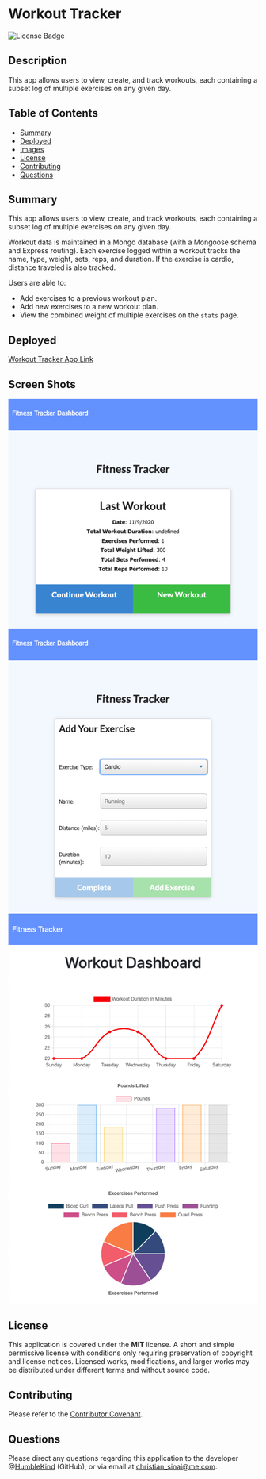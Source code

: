 # Workout Tracker

![License Badge](https://img.shields.io/badge/lisence-MIT-green)

## Description
This app allows users to view, create, and track workouts, each containing a subset log of multiple exercises on any given day.

## Table of Contents
* [Summary](#summary)
* [Deployed](#deployed)
* [Images](#images)
* [License](#license)
* [Contributing](#contributing)
* [Questions](#questions)

## Summary
This app allows users to view, create, and track workouts, each containing a subset log of multiple exercises on any given day.

Workout data is maintained in a Mongo database (with a Mongoose schema and Express routing). Each exercise logged within a workout tracks the name, type, weight, sets, reps, and duration. If the exercise is cardio, distance traveled is also tracked.

Users are able to:

* Add exercises to a previous workout plan.
* Add new exercises to a new workout plan.
* View the combined weight of multiple exercises on the `stats` page.

## Deployed
[Workout Tracker App Link](https://cs-workout-tracker.herokuapp.com/)

## Screen Shots
![Workout Tracker](screen-shot_1.png)
![Workout Tracker](screen-shot_2.png)
![Workout Tracker](screen-shot_3.png)

## License
This application is covered under the **MIT** license. A short and simple permissive license with conditions only requiring preservation of copyright and license notices. Licensed works, modifications, and larger works may be distributed under different terms and without source code.

## Contributing
Please refer to the [Contributor Covenant](https://www.contributor-covenant.org/version/2/0/code_of_conduct/).

## Questions
Please direct any questions regarding this application to the developer @[HumbleKind](https://github.com/HumbleKind) (GitHub), or via email at christian_sinai@me.com.
